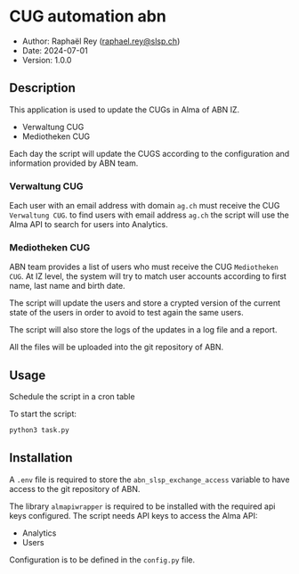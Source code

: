 # CUG automation abn
* Author: Raphaël Rey (raphael.rey@slsp.ch)
* Date: 2024-07-01
* Version: 1.0.0

## Description
This application is used to update the CUGs in Alma of ABN IZ.
* Verwaltung CUG
* Mediotheken CUG

Each day the script will update the CUGS according to
the configuration and information provided by ABN team.

### Verwaltung CUG
Each user with an email address with domain `ag.ch` must receive the CUG `Verwaltung CUG`.
to find users with email address `ag.ch` the script will use the Alma API to search for
users into Analytics.

### Mediotheken CUG
ABN team provides a list of users who must receive the CUG `Mediotheken CUG`. At IZ level,
the system will try to match user accounts according to first name, last name and birth date.

The script will update the users and store a crypted version of the current state of the users
in order to avoid to test again the same users.

The script will also store the logs of the updates in a log file and a report.

All the files will be uploaded into the git repository of ABN.

## Usage
Schedule the script in a cron table

To start the script:
```bash
python3 task.py
```

## Installation
A `.env` file is required to store the `abn_slsp_exchange_access` variable to have access to the git
repository of ABN.

The library `almapiwrapper` is required to be installed with the required api keys configured.
The script needs API keys to access the Alma API:
* Analytics
* Users

Configuration is to be defined in the `config.py` file.


